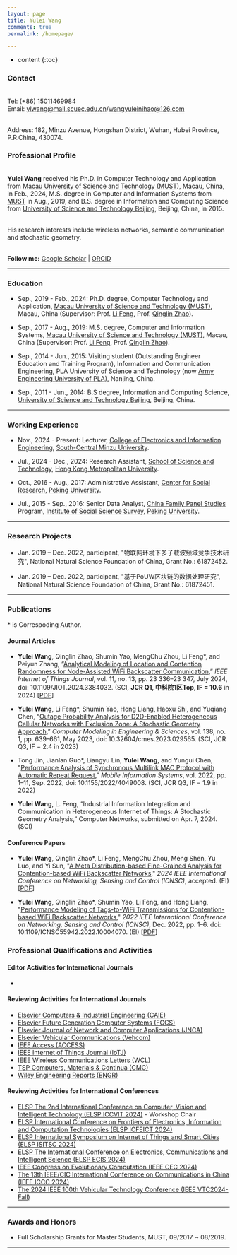 ```yaml
---
layout: page
title: Yulei Wang
comments: true
permalink: /homepage/

---
```


* content
{:toc}

### Contact

<br> Tel: (+86) 15011469984
<br> Email: <ylwang@mail.scuec.edu.cn>/<wangyuleinihao@126.com>
<!--<br> Wechat: macaumust2017--> 
<br> Address: 182, Minzu Avenue, Hongshan District, Wuhan, Hubei Province, P.R.China, 430074.

<!--<br> Avenida Wai Long, Taipa, Macau SAR, China -->

### Professional Profile

<br> **Yulei Wang** received his Ph.D. in Computer Technology and Application from [Macau University of Science and Technology (MUST)](https://www.must.edu.mo/), Macau, China, in Feb., 2024, M.S. degree in Computer and Information Systems from [MUST](https://www.must.edu.mo/) in Aug., 2019, and B.S. degree in Information and Computing Science from [University of Science and Technology Beijing](https://www.ustb.edu.cn/), Beijing, China, in 2015. 

<br> His research interests include wireless networks, semantic communication and stochastic geometry.

<!--<br> **Email:** <wangyuleinihao@126.com> --> 
&emsp; 
<br> **Follow me:** [Google Scholar](https://scholar.google.com/citations?user=jI5bF5QAAAAJ&hl=zh-CN) | [ORCID](https://orcid.org/0000-0002-6246-7621) &emsp;

---

### Education 

* Sep., 2019 - Feb., 2024: Ph.D. degree, Computer Technology and Application, [Macau University of Science and Technology (MUST)](https://www.must.edu.mo/), Macau, China (Supervisor: Prof. [Li Feng](https://www.must.edu.mo/scse/staff/fengli), Prof. [Qinglin Zhao](https://www.must.edu.mo/scse/staff/zhao-qing-lin)).

* Sep., 2017 - Aug., 2019: M.S. degree, Computer and Information Systems, [Macau University of Science and Technology (MUST)](https://www.must.edu.mo/), Macau, China (Supervisor: Prof. [Li Feng](https://www.must.edu.mo/scse/staff/fengli), Prof. [Qinglin Zhao](https://www.must.edu.mo/scse/staff/zhao-qing-lin)).

* Sep., 2014 - Jun., 2015: Visiting student (Outstanding Engineer Education and Training Program), Information and Communication Engineering, PLA University of Science and Technology (now [Army Engineering University of PLA](https://www.aeu.edu.cn/main.htm)), Nanjing, China.

* Sep., 2011 - Jun., 2014: B.S degree, Information and Computing Science, [University of Science and Technology Beijing](https://www.ustb.edu.cn/), Beijing, China. 

---

### Working Experience
* Nov., 2024 - Present: Lecturer, [College of Electronics and Information Engineering](https://dxxy.scuec.edu.cn/), [South-Central Minzu University](https://www.scuec.edu.cn/).

* Jul., 2024 - Dec., 2024: Research Assistant, [School of Science and Technology](https://www.hkmu.edu.hk/st/?repeat=w3tc), [Hong Kong Metropolitan University](https://www.hkmu.edu.hk/).
  
* Oct., 2016 - Aug., 2017: Administrative Assistant, [Center for Social Research](https://csr.pku.edu.cn/en/), [Peking University](https://english.pku.edu.cn/).

* Jul., 2015 - Sep., 2016: Senior Data Analyst, [China Family Panel Studies](https://www.isss.pku.edu.cn/cfps/en/) Program, [Institute of Social Science Survey](https://www.isss.pku.edu.cn/english/index.htm), [Peking University](https://english.pku.edu.cn/).

---

### Research Projects
  
* Jan. 2019 – Dec. 2022, participant, "物联网环境下多子载波频域竞争技术研究", National Natural Science Foundation of China, Grant No.: 61872452.

* Jan. 2019 – Dec. 2022, participant, "基于PoUW区块链的数据处理研究", National Natural Science Foundation of China, Grant No.: 61872451.
  
---

### Publications
\* is Correspoding Author.
#### Journal Articles

* **Yulei Wang**, Qinglin Zhao, Shumin Yao, MengChu Zhou, Li Feng\*, and Peiyun Zhang, “[Analytical Modeling of Location and Contention Randomness for Node-Assisted WiFi Backscatter Communication](https://ieeexplore.ieee.org/document/10488089),” *IEEE Internet of Things Journal*, vol. 11, no. 13, pp. 23 336–23 347, July 2024, doi: 10.1109/JIOT.2024.3384032. (SCI, **JCR Q1, 中科院1区Top, IF = 10.6** in 2024) [[PDF](https://github.com/wang-yulei/LoCoR)]
 
* **Yulei Wang**, Li Feng\*, Shumin Yao, Hong Liang, Haoxu Shi, and Yuqiang Chen, “[Outage Probability Analysis for D2D-Enabled Heterogeneous Cellular Networks with Exclusion Zone: A Stochastic Geometry Approach](https://www.techscience.com/CMES/v138n1/54254),” *Computer Modeling in Engineering & Sciences*, vol. 138, no. 1, pp. 639–661, May 2023, doi: 10.32604/cmes.2023.029565. (SCI, JCR Q3, IF = 2.4 in 2023)

* Tong Jin, Jianlan Guo\*, Liangyu Lin, **Yulei Wang**, and Yungui Chen, "[Performance Analysis of Synchronous Multilink MAC Protocol with Automatic Repeat Request](https://www.hindawi.com/journals/misy/2022/4049008/)," *Mobile Information Systems*, vol. 2022, pp. 1–11, Sep. 2022, doi: 10.1155/2022/4049008. (SCI, JCR Q3, IF = 1.9 in 2022)

* **Yulei Wang**, L. Feng, “Industrial Information Integration and Communication in Heterogeneous Internet of Things: A Stochastic Geometry Analysis,” Computer Networks, submitted on Apr. 7, 2024. (SCI)


#### Conference Papers

* **Yulei Wang**, Qinglin Zhao\*, Li Feng, MengChu Zhou, Meng Shen, Yu Luo, and Yi Sun,  "[A Meta Distribution-based Fine-Grained Analysis for Contention-based WiFi Backscatter Networks](https://ieeexplore.ieee.org/stamp/stamp.jsp?tp=&arnumber=10760116)," *2024 IEEE International Conference on Networking, Sensing and Control (ICNSC)*, accepted. (EI) [[PDF](https://github.com/wang-yulei/wang-yulei.github.io/blob/master/papers/ICNSC24_Meta_240530.pdf)] 
  
* **Yulei Wang**, Qinglin Zhao\*, Shumin Yao, Li Feng, and Hong Liang,  "[Performance Modeling of Tags-to-WiFi Transmissions for Contention-based WiFi Backscatter Networks](https://ieeexplore.ieee.org/document/10004070)," *2022 IEEE International Conference on Networking, Sensing and Control (ICNSC)*, Dec. 2022, pp. 1–6. doi: 10.1109/ICNSC55942.2022.10004070. (EI) [[PDF](https://github.com/wang-yulei/wang-yulei.github.io/blob/master/papers/ICNSC22_NWB_220815.pdf)]

<!--### Patents

* xx-->

### Professional Qualifications and Activities


#### Editor Activities for International Journals
* 

#### Reviewing Activities for International Journals

* [Elsevier Computers & Industrial Engineering (CAIE)](https://www.sciencedirect.com/journal/computers-and-industrial-engineering)
* [Elsevier Future Generation Computer Systems (FGCS)](https://www.sciencedirect.com/journal/future-generation-computer-systems)
* [Elsevier Journal of Network and Computer Applications (JNCA)](https://www.editorialmanager.com/jnca/default2.aspx)
* [Elsevier Vehicular Communications (Vehcom)](https://www.sciencedirect.com/journal/vehicular-communications)
* [IEEE Access (ACCESS)](https://ieeeaccess.ieee.org/)
* [IEEE Internet of Things Journal (IoTJ)](https://ieee-iotj.org/)
* [IEEE Wireless Communications Letters (WCL)](https://www.comsoc.org/publications/journals/ieee-wcl)
* [TSP Computers, Materials & Continua (CMC)](https://www.techscience.com/journal/cmc)
* [Wiley Engineering Reports (ENGR)](https://onlinelibrary.wiley.com/journal/25778196)

#### Reviewing Activities for International Conferences

* [ELSP The 2nd International Conference on Computer, Vision and Intelligent Technology (ELSP ICCVIT 2024)](https://www.iccvit.net/) - Workshop Chair
* [ELSP International Conference on Frontiers of Electronics, Information and Computation Technologies (ELSP ICFEICT 2024)](https://www.feict.net/)
* [ELSP International Symposium on Internet of Things and Smart Cities (ELSP ISITSC 2024)](https://www.isitsc.org/)
* [ELSP The International Conference on Electronics, Communications and Intelligent Science (ELSP ECIS 2024)](https://www.icecis.org/)
* [IEEE Congress on Evolutionary Computation (IEEE CEC 2024)](https://www.aconf.org/conf_193157.html)
* [The 13th IEEE/CIC International Conference on Communications in China (IEEE ICCC 2024)](https://iccc2024.ieee-iccc.org/)
* [The 2024 IEEE 100th Vehicular Technology Conference (IEEE VTC2024-Fall)](https://events.vtsociety.org/vtc2024-fall/)

---

### Awards and Honors
*  Full Scholarship Grants for Master Students,  MUST,  09/2017 ~ 08/2019.

---
